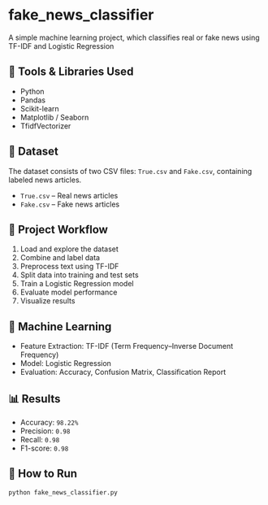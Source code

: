 # fake_news_classifier
A simple machine learning project, which classifies real or fake news using TF-IDF and Logistic Regression

## 🔧 Tools & Libraries Used

- Python
- Pandas
- Scikit-learn
- Matplotlib / Seaborn
- TfidfVectorizer

## 📁 Dataset

The dataset consists of two CSV files: `True.csv` and `Fake.csv`, containing labeled news articles.

- `True.csv` – Real news articles
- `Fake.csv` – Fake news articles

## 🚀 Project Workflow

1. Load and explore the dataset
2. Combine and label data
3. Preprocess text using TF-IDF
4. Split data into training and test sets
5. Train a Logistic Regression model
6. Evaluate model performance
7. Visualize results

## 🧠 Machine Learning

- Feature Extraction: TF-IDF (Term Frequency–Inverse Document Frequency)
- Model: Logistic Regression
- Evaluation: Accuracy, Confusion Matrix, Classification Report

## 📊 Results

- Accuracy: `98.22%`
- Precision: `0.98`
- Recall: `0.98`
- F1-score: `0.98`

## 📌 How to Run

```bash
python fake_news_classifier.py
